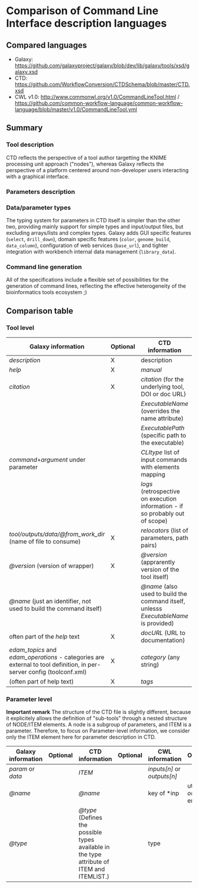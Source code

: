 # Comparison of Command Line Interface description languages

## Compared languages

* Galaxy: https://github.com/galaxyproject/galaxy/blob/dev/lib/galaxy/tools/xsd/galaxy.xsd
* CTD: https://github.com/WorkflowConversion/CTDSchema/blob/master/CTD.xsd
* CWL v1.0: http://www.commonwl.org/v1.0/CommandLineTool.html / https://github.com/common-workflow-language/common-workflow-language/blob/master/v1.0/CommandLineTool.yml

## Summary

### Tool description
CTD reflects the perspective of a tool author targetting the KNIME processing unit approach ("nodes"), whereas 
Galaxy reflects the perspective of a platform centered around non-developer users interacting with a graphical interface.

### Parameters description

### Data/parameter types
The typing system for parameters in CTD itself is simpler than the other two, providing mainly support for simple types and input/output files, but excluding arrays/lists and complex types. Galaxy adds GUI specific features (`select`, `drill_down`), domain specific features (`color`, `genome_build`, `data_column`), configuration of web services (`base_url`), and tighter integration with workbench internal data management (`library_data`).

### Command line generation
All of the specifications include a flexible set of possibilities for the generation of command lines, reflecting the effective heterogeneity of the bioinformatics tools ecosystem ;)

## Comparison table

### Tool level

|Galaxy information   |Optional   |CTD information   |Optional  |CWL information   |Optional   |
|---|---|---|---|---|---|
|*description*   |X   |description   |X   |label   |X   |
|*help*   |X   |*manual*   |X   |*doc*   |X   |
|*citation*   |X   |*citation* (for the underlying tool, DOI or doc URL)   |X   |*SoftwareRequirement.name.specs* (URI)   |X  |
|   |   |*ExecutableName* (overrides the name attribute)   |X   |*SoftwareRequirement.name.baseCommand[0]* |X  | 
|   |   |*ExecutablePath* (specific path to the executable)  |X   | | |
|*command*+*argument* under parameter |  |*CLItype* list of input commands with elements mapping   |X | *arguments* and/or *inputBindings*  |X   |
| | |*logs* (retrospective on execution information - if so probably out of scope)|X | | |
|*tool/outputs/data/@from_work_dir* (name of file to consume)  |X |*relocators* (list of parameters, path pairs)|X |*outputBinding* |X |
|*@version* (version of wrapper)  |X |*@version* (apprarently version of the tool itself)| |*SoftwareRequirements.name.version* (list of known compatible versions of the underlying tool |X |
|*@name* (just an identifier, not used to build the command itself)||*@name* (also used to build the command itself, unlesss *ExecutableName* is provided)| |baseCommand[0]|X|
|often part of the *help* text|X|*docURL* (URL to documentation)||||
|*edam_topics* and *edam_operations* - categories are external to tool definition, in per-server config (toolconf.xml)|X|*category* (any string)|X|can use EDAM or other 3rd party annotation or derive via identifier from external registry or datatype|
|(often part of help text)|X|*tags*|X|||

### Parameter level 

**Important remark** The structure of the CTD file is slightly different, because it explicitely allows the definition of "sub-tools" through a nested structure of NODE/ITEM elements. A node is a subgroup of parameters, and ITEM is a parameter.
Therefore, to focus on Parameter-level information, we consider only the ITEM element here for parameter description in CTD.

|Galaxy information   |Optional   |CTD information   |Optional  |CWL information   |Optional   |
|---|---|---|---|---|---|
| *param* or *data* |  | *ITEM* |  | *inputs[n]* or *outputs[n]*  |  |
|*@name*||*@name*||key of *inp|uts* or *outputs* entry||
|*@type*||*@type* (Defines the possible types available in the type attribute of ITEM and ITEMLIST.)||type||

